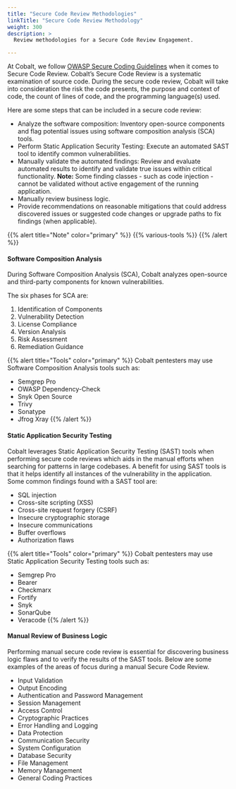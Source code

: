 ```yaml
---
title: "Secure Code Review Methodologies"
linkTitle: "Secure Code Review Methodology"
weight: 300
description: >
  Review methodologies for a Secure Code Review Engagement.

---
```


At Cobalt, we follow [OWASP Secure Coding Guidelines](https://owasp.org/www-project-secure-coding-practices-quick-reference-guide/) when it comes to Secure Code Review. Cobalt’s Secure Code Review is a systematic examination of source code. During the secure code review, Cobalt will take into consideration the risk the code presents, the purpose and context of code, the count of lines of code, and the programming language(s) used.

Here are some steps that can be included in a secure code review:

- Analyze the software composition: Inventory open-source components and flag potential issues using software composition analysis (SCA) tools.
- Perform Static Application Security Testing: Execute an automated SAST tool to identify common vulnerabilities.
- Manually validate the automated findings: Review and evaluate automated results to identify and validate true issues within critical functionality. **Note:** Some finding classes - such as code injection - cannot be validated without active engagement of the running application. 
- Manually review business logic. 
- Provide recommendations on reasonable mitigations that could address discovered issues or suggested code changes or upgrade paths to fix findings (when applicable). 

{{% alert title="Note" color="primary" %}}
{{% various-tools %}}
{{% /alert %}}

#### Software Composition Analysis 

During Software Composition Analysis (SCA), Cobalt analyzes open-source and third-party components for known vulnerabilities.

The six phases for SCA are:
1. Identification of Components
2. Vulnerability Detection
3. License Compliance
4. Version Analysis
5. Risk Assessment
6. Remediation Guidance  

{{% alert title="Tools" color="primary" %}}
Cobalt pentesters may use Software Composition Analysis tools such as:

- Semgrep Pro
- OWASP Dependency-Check
- Snyk Open Source
- Trivy
- Sonatype
- Jfrog Xray
{{% /alert %}}

#### Static Application Security Testing

Cobalt leverages Static Application Security Testing (SAST) tools when performing secure code reviews which aids in the manual efforts when searching for patterns in large codebases. A benefit for using SAST tools is that it helps identify all instances of the vulnerability in the application. Some common findings found with a SAST tool are:
- SQL injection
- Cross-site scripting (XSS)
- Cross-site request forgery (CSRF)
- Insecure cryptographic storage
- Insecure communications
- Buffer overflows
- Authorization flaws

{{% alert title="Tools" color="primary" %}}
Cobalt pentesters may use Static Application Security Testing tools such as:

- Semgrep Pro
- Bearer
- Checkmarx
- Fortify
- Snyk
- SonarQube
- Veracode 
{{% /alert %}}

#### Manual Review of Business Logic

Performing manual secure code review is essential for discovering business logic flaws and to verify the results of the SAST tools. Below are some examples of the areas of focus during a manual Secure Code Review.
- Input Validation
- Output Encoding
- Authentication and Password Management
- Session Management
- Access Control
- Cryptographic Practices
- Error Handling and Logging
- Data Protection
- Communication Security
- System Configuration
- Database Security
- File Management
- Memory Management
- General Coding Practices
